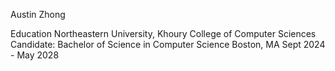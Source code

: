 Austin Zhong

Education
Northeastern University, Khoury College of Computer Sciences
Candidate: Bachelor of Science in Computer Science
Boston, MA Sept 2024 - May 2028